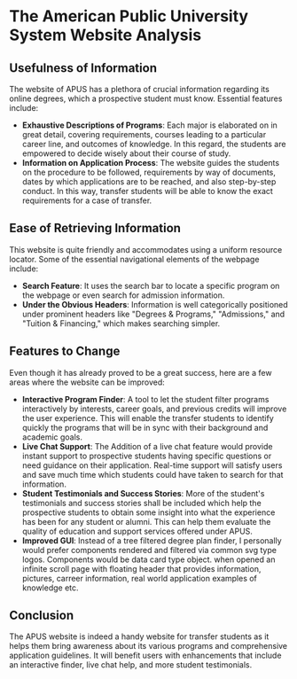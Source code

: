 # The American Public University System Website Analysis

## Usefulness of Information

The website of APUS has a plethora of crucial information regarding its online degrees, which a prospective student must know. Essential features include:

- **Exhaustive Descriptions of Programs**: Each major is elaborated on in great detail, covering requirements, courses leading to a particular career line, and outcomes of knowledge. In this regard, the students are empowered to decide wisely about their course of study.
- **Information on Application Process**: The website guides the students on the procedure to be followed, requirements by way of documents, dates by which applications are to be reached, and also step-by-step conduct. In this way, transfer students will be able to know the exact requirements for a case of transfer.

## Ease of Retrieving Information

This website is quite friendly and accommodates using a uniform resource locator. Some of the essential navigational elements of the webpage include:

- **Search Feature**: It uses the search bar to locate a specific program on the webpage or even search for admission information.
- **Under the Obvious Headers**: Information is well categorically positioned under prominent headers like "Degrees & Programs," "Admissions," and "Tuition & Financing," which makes searching simpler.

## Features to Change

Even though it has already proved to be a great success, here are a few areas where the website can be improved:

- **Interactive Program Finder**: A tool to let the student filter programs interactively by interests, career goals, and previous credits will improve the user experience. This will enable the transfer students to identify quickly the programs that will be in sync with their background and academic goals.
- **Live Chat Support**: The Addition of a live chat feature would provide instant support to prospective students having specific questions or need guidance on their application. Real-time support will satisfy users and save much time which students could have taken to search for that information.
- **Student Testimonials and Success Stories**: More of the student's testimonials and success stories shall be included which help the prospective students to obtain some insight into what the experience has been for any student or alumni. This can help them evaluate the quality of education and support services offered under APUS.
- **Improved GUI**:
Instead of a tree filtered degree plan finder, I personally would prefer components rendered and filtered via common svg type logos. Components would be data card type object. when opened an infinite scroll page with floating header that provides information, pictures, carreer information, real world application examples of knowledge etc.

## Conclusion

The APUS website is indeed a handy website for transfer students as it helps them bring awareness about its various programs and comprehensive application guidelines. It will benefit users with enhancements that include an interactive finder, live chat help, and more student testimonials.
